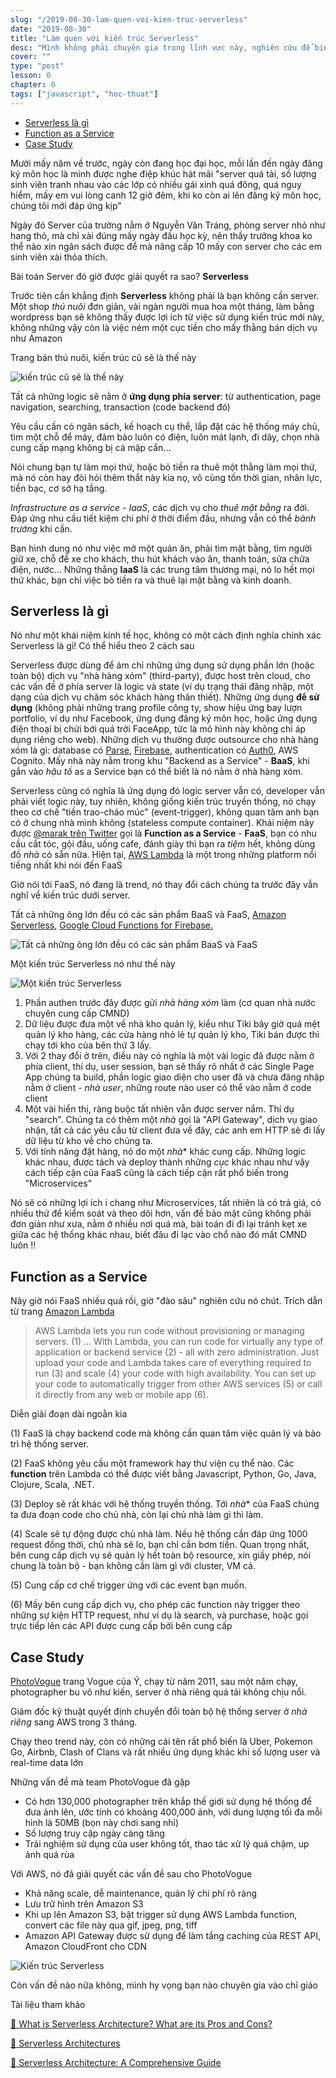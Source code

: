 ```yaml
---
slug: "/2019-08-30-lam-quen-voi-kien-truc-serverless"
date: "2019-08-30"
title: "Làm quen với kiến trúc Serverless"
desc: "Mình không phải chuyên gia trong lĩnh vực này, nghiên cứu để biết thêm, thấy cũng hay, chia sẽ cho mọi người cùng đọc"
cover: ""
type: "post"
lesson: 0
chapter: 0
tags: ["javascript", "hoc-thuat"]
---
```


<!-- TOC -->

- [Serverless là gì](#serverless-l%c3%a0-g%c3%ac)
- [Function as a Service](#function-as-a-service)
- [Case Study](#case-study)

<!-- /TOC -->


Mười mấy năm về trước, ngày còn đang học đại học, mỗi lần đến ngày đăng ký môn học là mình được nghe điệp khúc hát mãi "server quá tải, số lượng sinh viên tranh nhau vào các lớp có nhiều gái xinh quá đông, quá nguy hiểm, mấy em vui lòng canh 12 giờ đêm, khi ko còn ai lên đăng ký môn học, chúng tôi mới đáp ứng kịp"

Ngày đó Server của trường nằm ở Nguyễn Văn Tráng, phòng server nhỏ như hang thỏ, mà chỉ xài đúng mấy ngày đầu học kỳ, nên thầy trưởng khoa ko thể nào xin ngân sách được để mà nâng cấp 10 mấy con server cho các em sinh viên xài thỏa thích.

Bài toán Server đó giờ được giải quyết ra sao? **Serverless**

Trước tiên cần khẳng định **Serverless** không phải là bạn không cần server. Một shop *thú nuôi* đơn giản, vài ngàn người mua hoa một tháng, làm bằng wordpress bạn sẽ không thấy được lợi ích từ việc sử dụng kiến trúc mới này, không những vậy còn là việc ném một cục tiền cho mấy thằng bán dịch vụ như Amazon

Trang bán thú nuôi, kiến trúc cũ sẽ là thế này

![kiến trúc cũ sẽ là thế này](https://martinfowler.com/articles/serverless/ps.svg)

Tất cả những logic sẽ nằm ở **ứng dụng phía server**: từ authentication, page navigation, searching, transaction (code backend đó)

Yêu cầu cần có ngân sách, kế hoạch cụ thể, lắp đặt các hệ thống máy chủ, tìm một chỗ để máy, đảm bảo luôn có điện, luôn mát lạnh, đi dây, chọn nhà cung cấp mạng không bị cá mập cắn…

Nói chung bạn tự làm mọi thứ, hoặc bỏ tiền ra thuê một thằng làm mọi thứ, mà nó còn hay đòi hỏi thêm thắt này kia nọ, vô cùng tốn thời gian, nhân lực, tiền bạc, cơ sở hạ tầng.

*Infrastructure as a service - IaaS*, các dịch vụ cho *thuê mặt bằng* ra đời. Đáp ứng nhu cầu tiết kiệm chi phí ở thời điểm đầu, nhưng vẫn có thể *bành trướng* khi cần.

Bạn hình dung nó như việc mở một quán ăn, phải tìm mặt bằng, tìm người giữ xe, chỗ để xe cho khách, thu hút khách vào ăn, thanh toán, sửa chữa điện, nước… Những thằng **IaaS** là các trung tâm thương mại, nó lo hết mọi thứ khác, bạn chỉ việc bỏ tiền ra và thuê lại mặt bằng và kinh doanh.

## Serverless là gì

Nó như một khái niệm kinh tế học, không có một cách định nghĩa chính xác Serverless là gì! Có thể hiểu theo 2 cách sau

Serverless được dùng để ám chỉ những ứng dụng sử dụng phần lớn (hoặc toàn bộ) dịch vụ "nhà hàng xóm" (third-party), được host trên cloud, cho các vấn đề ở phía server là logic và state (ví dụ trạng thái đăng nhập, một dạng của dịch vụ chăm sóc khách hàng thân thiết). Những ứng dụng **để sử dụng** (không phải những trang profile công ty, show hiệu ứng bay lượn portfolio, ví dụ như Facebook, ứng dụng đăng ký môn học, hoặc ứng dụng điện thoại bị chửi bới quá trời FaceApp, tức là mô hình này không chỉ áp dụng riêng cho web). Những dịch vụ thường được outsource cho nhà hàng xóm là gì: database có [Parse](https://parseplatform.org/), [Firebase](https://firebase.google.com/), authentication có [Auth0](https://auth0.com/), AWS Cognito. Mấy nhà này nằm trong khu "Backend as a Service" - **BaaS**, khi gắn vào *hậu tố* as a Service bạn có thể biết là nó nằm ở nhà hàng xóm.

Serverless cũng có nghĩa là ứng dụng đó logic server vẫn có, developer vẫn phải viết logic này, tuy nhiên, không giống kiến trúc truyền thống, nó chạy theo cơ chế "tiền trao-cháo múc" (event-trigger), không quan tâm anh bạn có ở chung nhà mình không (stateless compute container). Khái niệm này được [@marak trên Twitter](https://twitter.com/marak) gọi là **Function as a Service** - **FaaS**, bạn có nhu cầu cắt tóc, gội đầu, uống cafe, đánh giày thì bạn ra *tiệm* hết, không dùng đồ *nhà* có sẵn nữa. Hiện tại, [AWS Lambda](https://aws.amazon.com/lambda/) là một trong những platform nổi tiếng nhất khi nói đến FaaS

Giờ nói tới FaaS, nó đang là trend, nó thay đổi cách chúng ta trước đây vẫn nghĩ về kiến trúc dưới server.

Tất cả những ông lớn đều có các sản phẩm BaaS và FaaS, [Amazon Serverless](https://aws.amazon.com/serverless/), [Google Cloud Functions for Firebase.](https://firebase.google.com/docs/functions/)

![Tất cả những ông lớn đều có các sản phẩm BaaS và FaaS](https://hackernoon.com/hn-images/1*t4O4UXpdG68MQboNKC6bBw.jpeg)

Một kiến trúc Serverless nó như thế này

![Một kiến trúc Serverless](https://martinfowler.com/articles/serverless/sps.svg)

1. Phần authen trước đây được gửi *nhà hàng xóm* làm (cơ quan nhà nước chuyên cung cấp CMND)
2. Dữ liệu được đưa một về nhà kho quản lý, kiểu như Tiki bây giờ quá mệt quản lý kho hàng, các cửa hàng nhỏ lẻ tự quản lý kho, Tiki bán được thì chạy tới kho của bên thứ 3 lấy.
3. Với 2 thay đổi ở trên, điều này có nghĩa là một vài logic đã được nằm ở phía client, thí dụ, user session, bạn sẽ thấy rõ nhất ở các Single Page App chúng ta build, phần logic giao diện cho user đã và chưa đăng nhập nằm ở client - *nhà user*, những route nào user có thể vào nằm ở code client
4. Một vài hiển thị, ràng buộc tất nhiên vẫn được server nắm. Thí dụ "search". Chúng ta có thêm một *nhà* gọi là "API Gateway", dịch vụ giao nhận, tất cả các yêu cầu từ client đưa về đây, các anh em HTTP sẽ đi lấy dữ liệu từ kho về cho chúng ta.
5. Với tính năng đặt hàng, nó do một *nhà** khác cung cấp. Những logic khác nhau, được tách và deploy thành những *cục* khác nhau như vậy cách tiếp cận của FaaS cũng là cách tiếp cận rất phổ biến trong "Microservices"

Nó sẽ có những lợi ích i chang như Microservices, tất nhiên là có trả giá, có nhiều thứ để kiểm soát và theo dõi hơn, vấn đề bảo mật cũng không phải đơn giản như xưa, nằm ở nhiều nơi quá mà, bài toán đi đi lại tránh kẹt xe giữa các hệ thống khác nhau, biết đâu đi lạc vào chổ nào đó mất CMND luôn !!

## Function as a Service

Nãy giờ nói FaaS nhiều quá rồi, giờ "đào sâu" nghiên cứu nó chút. Trích dẫn từ trang [Amazon Lambda](https://aws.amazon.com/lambda/)

> AWS Lambda lets you run code without provisioning or managing servers. (1) ... With Lambda, you can run code for virtually any type of application or backend service (2) - all with zero administration. Just upload your code and Lambda takes care of everything required to run (3) and scale (4) your code with high availability. You can set up your code to automatically trigger from other AWS services (5) or call it directly from any web or mobile app (6).

Diễn giải đoạn dài ngoằn kia

(1) FaaS là chạy backend code mà không cần quan tâm việc quản lý và bảo trì hệ thống server.

(2) FaaS không yêu cầu một framework hay thư viện cụ thể nào. Các **function** trên Lambda có thể được viết bằng Javascript, Python, Go, Java, Clojure, Scala, .NET.

(3) Deploy sẽ rất khác với hệ thống truyền thống. Tới *nhà** của FaaS chúng ta đưa đoạn code cho chủ nhà, còn lại chủ nhà làm gì thì làm.

(4) Scale sẽ tự động được chủ nhà làm. Nếu hệ thống cần đáp ứng 1000 request đồng thời, chủ nhà sẽ lo, bạn chỉ cần bơm tiền. Quan trọng nhất, bên cung cấp dịch vụ sẽ quản lý hết toàn bộ resource, xin giấy phép, nói chung là toàn bộ - bạn không cần làm gì với cluster, VM cả.

(5) Cung cấp cơ chế trigger ứng với các event bạn muốn.

(6) Mấy bên cung cấp dịch vụ, cho phép các function này trigger theo những sự kiện HTTP request, như ví dụ là search, và purchase, hoặc gọi trực tiếp lên các API được cung cấp bởi bên cung cấp

## Case Study

[PhotoVogue](http://www.vogue.it/en/photovogue) trang Vogue của Ý, chạy từ năm 2011, sau một năm chạy, photographer bu vô như kiến, server ở nhà riêng quá tải không chịu nổi.

Giám đốc kỹ thuật quyết định chuyển đổi toàn bộ hệ thống server ở *nhà riêng* sang AWS trong 3 tháng.

Chạy theo trend này, còn có những cái tên rất phổ biến là Uber, Pokemon Go, Airbnb, Clash of Clans và rất nhiều ứng dụng khác khi số lượng user và real-time data lớn

Những vấn đề mà team PhotoVogue đã gặp

- Có hơn 130,000 photographer trên khắp thế giới sử dụng hệ thống để đưa ảnh lên, ước tính có khoảng 400,000 ảnh, với dung lượng tối đa mỗi hình là 50MB (bọn này chơi sang nhỉ)
- Số lượng truy cập ngày càng tăng
- Trải nghiệm sử dụng của user không tốt, thao tác xử lý quá chậm, up ảnh quá rùa

Với AWS, nó đã giải quyết các vấn đề sau cho PhotoVogue

- Khả năng scale, dễ maintenance, quản lý chi phí rõ ràng
- Lưu trữ hình trên Amazon S3
- Khi up lên Amazon S3, bật trigger sử dụng AWS Lambda function, convert các file này qua gif, jpeg, png, tiff
- Amazon API Gateway được sử dụng để làm tầng caching của REST API, Amazon CloudFront cho CDN


![Kiến trúc Serverless](https://www.simform.com/wp-content/uploads/2017/12/serverless-graph.png)

Còn vấn đề nào nữa không, mình hy vọng bạn nào chuyên gia vào chỉ giáo

Tài liệu tham khảo

<a target="_blank" rel="noopener noreferrer" href="https://hackernoon.com/what-is-serverless-architecture-what-are-its-pros-and-cons-cc4b804022e9">📜 What is Serverless Architecture? What are its Pros and Cons?</a>

<a target="_blank" rel="noopener noreferrer" href="https://martinfowler.com/articles/serverless.html">📜 Serverless Architectures</a>

<a target="_blank" rel="noopener noreferrer" href="https://www.simform.com/serverless-architecture-guide/">📜 Serverless Architecture: A Comprehensive Guide</a>

